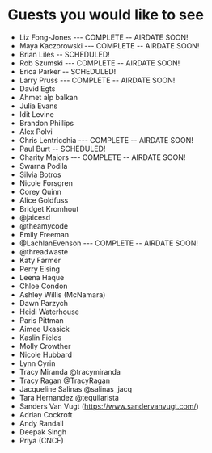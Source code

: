 # Guests you would like to see

* Liz Fong-Jones  --- COMPLETE -- AIRDATE SOON!
* Maya Kaczorowski --- COMPLETE -- AIRDATE SOON!
* Brian Liles -- SCHEDULED!
* Rob Szumski --- COMPLETE -- AIRDATE SOON!
* Erica Parker -- SCHEDULED!
* Larry Pruss  --- COMPLETE -- AIRDATE SOON!
* David Egts
* Ahmet alp balkan
* Julia Evans
* Idit Levine 
* Brandon Phillips
* Alex Polvi
* Chris Lentricchia --- COMPLETE -- AIRDATE SOON!
* Paul Burt  -- SCHEDULED!
* Charity Majors --- COMPLETE -- AIRDATE SOON!
* Swarna Podila
* Silvia Botros
* Nicole Forsgren
* Corey Quinn
* Alice Goldfuss
* Bridget Kromhout
* @jaicesd
* @theamycode
* Emily Freeman
* @LachlanEvenson --- COMPLETE -- AIRDATE SOON!
* @threadwaste
* Katy Farmer
* Perry Eising
* Leena Haque
* Chloe Condon
* Ashley Willis (McNamara)
* Dawn Parzych
* Heidi Waterhouse
* Paris Pittman
* Aimee Ukasick
* Kaslin Fields
* Molly Crowther
* Nicole Hubbard
* Lynn Cyrin
* Tracy Miranda @tracymiranda
* Tracy Ragan @TracyRagan
* Jacqueline Salinas @salinas_jacq
* Tara Hernandez @tequilarista
* Sanders Van Vugt (https://www.sandervanvugt.com/)
* Adrian Cockroft
* Andy Randall 
* Deepak Singh
* Priya (CNCF)
